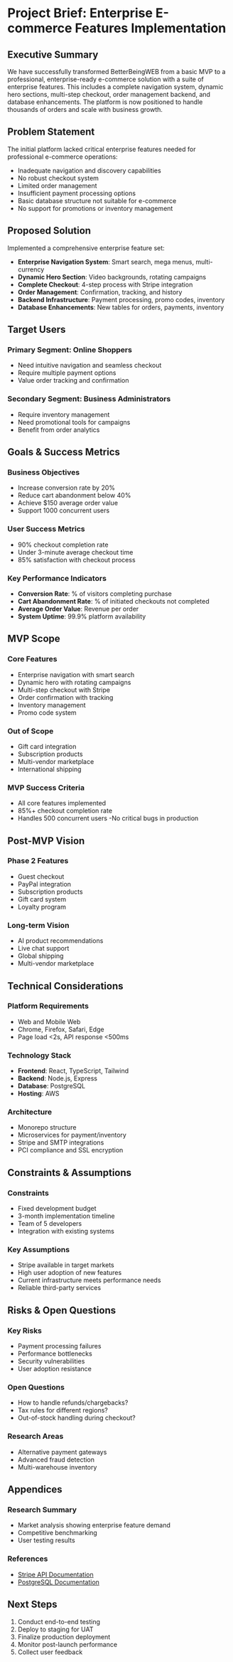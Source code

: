# Project Brief: Enterprise E-commerce Features Implementation

## Executive Summary
We have successfully transformed BetterBeingWEB from a basic MVP to a professional, enterprise-ready e-commerce solution with a suite of enterprise features. This includes a complete navigation system, dynamic hero sections, multi-step checkout, order management backend, and database enhancements. The platform is now positioned to handle thousands of orders and scale with business growth.

## Problem Statement
The initial platform lacked critical enterprise features needed for professional e-commerce operations:
- Inadequate navigation and discovery capabilities
- No robust checkout system
- Limited order management
- Insufficient payment processing options
- Basic database structure not suitable for e-commerce
- No support for promotions or inventory management

## Proposed Solution
Implemented a comprehensive enterprise feature set:
- **Enterprise Navigation System**: Smart search, mega menus, multi-currency
- **Dynamic Hero Section**: Video backgrounds, rotating campaigns
- **Complete Checkout**: 4-step process with Stripe integration
- **Order Management**: Confirmation, tracking, and history
- **Backend Infrastructure**: Payment processing, promo codes, inventory
- **Database Enhancements**: New tables for orders, payments, inventory

## Target Users
### Primary Segment: Online Shoppers
- Need intuitive navigation and seamless checkout
- Require multiple payment options
- Value order tracking and confirmation

### Secondary Segment: Business Administrators
- Require inventory management
- Need promotional tools for campaigns
- Benefit from order analytics

## Goals & Success Metrics
### Business Objectives
- Increase conversion rate by 20%
- Reduce cart abandonment below 40%
- Achieve $150 average order value
- Support 1000 concurrent users

### User Success Metrics
- 90% checkout completion rate
- Under 3-minute average checkout time
- 85% satisfaction with checkout process

### Key Performance Indicators
- **Conversion Rate**: % of visitors completing purchase
- **Cart Abandonment Rate**: % of initiated checkouts not completed
- **Average Order Value**: Revenue per order
- **System Uptime**: 99.9% platform availability

## MVP Scope
### Core Features
- Enterprise navigation with smart search
- Dynamic hero with rotating campaigns
- Multi-step checkout with Stripe
- Order confirmation with tracking
- Inventory management
- Promo code system

### Out of Scope
- Gift card integration
- Subscription products
- Multi-vendor marketplace
- International shipping

### MVP Success Criteria
- All core features implemented
- 85%+ checkout completion rate
- Handles 500 concurrent users
-No critical bugs in production

## Post-MVP Vision
### Phase 2 Features
- Guest checkout
- PayPal integration
- Subscription products
- Gift card system
- Loyalty program

### Long-term Vision
- AI product recommendations
- Live chat support
- Global shipping
- Multi-vendor marketplace

## Technical Considerations
### Platform Requirements
- Web and Mobile Web
- Chrome, Firefox, Safari, Edge
- Page load <2s, API response <500ms

### Technology Stack
- **Frontend**: React, TypeScript, Tailwind
- **Backend**: Node.js, Express
- **Database**: PostgreSQL
- **Hosting**: AWS

### Architecture
- Monorepo structure
- Microservices for payment/inventory
- Stripe and SMTP integrations
- PCI compliance and SSL encryption

## Constraints & Assumptions
### Constraints
- Fixed development budget
- 3-month implementation timeline
- Team of 5 developers
- Integration with existing systems

### Key Assumptions
- Stripe available in target markets
- High user adoption of new features
- Current infrastructure meets performance needs
- Reliable third-party services

## Risks & Open Questions
### Key Risks
- Payment processing failures
- Performance bottlenecks
- Security vulnerabilities
- User adoption resistance

### Open Questions
- How to handle refunds/chargebacks?
- Tax rules for different regions?
- Out-of-stock handling during checkout?

### Research Areas
- Alternative payment gateways
- Advanced fraud detection
- Multi-warehouse inventory

## Appendices
### Research Summary
- Market analysis showing enterprise feature demand
- Competitive benchmarking
- User testing results

### References
- [Stripe API Documentation](https://stripe.com/docs)
- [PostgreSQL Documentation](https://www.postgresql.org/docs/)

## Next Steps
1. Conduct end-to-end testing
2. Deploy to staging for UAT
3. Finalize production deployment
4. Monitor post-launch performance
5. Collect user feedback
